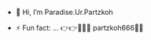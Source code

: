 

   - 👋 Hi, I’m Paradise.Ur.Partzkoh

- ⚡ Fun fact: ...
  👉👉💪💪👅 partzkoh666💫💫
<!---
partzkoh666/partzkoh666 is a ✨ special ✨ repository because its `README.md` (this file) appears on your GitHub profile.
You can click the Preview link to take a look at your changes
